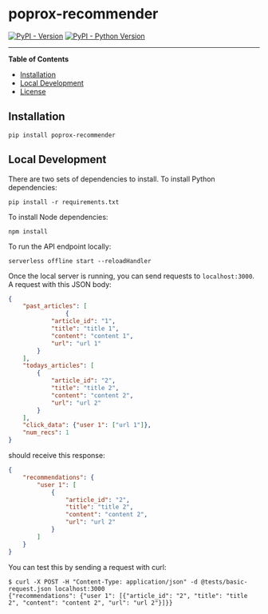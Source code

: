 # poprox-recommender

[![PyPI - Version](https://img.shields.io/pypi/v/poprox-recommender.svg)](https://pypi.org/project/poprox-recommender)
[![PyPI - Python Version](https://img.shields.io/pypi/pyversions/poprox-recommender.svg)](https://pypi.org/project/poprox-recommender)

-----

**Table of Contents**

- [Installation](#installation)
- [Local Development](#localdevelopment)
- [License](#license)

## Installation

```console
pip install poprox-recommender
```

## Local Development

There are two sets of dependencies to install. To install Python dependencies:

```console
pip install -r requirements.txt
```

To install Node dependencies:

```console
npm install
```

To run the API endpoint locally:

```console
serverless offline start --reloadHandler
```

Once the local server is running, you can send requests to `localhost:3000`. A request with this JSON body:

```json
{
    "past_articles": [
                {
            "article_id": "1",
            "title": "title 1",
            "content": "content 1",
            "url": "url 1"
        }
    ],
    "todays_articles": [
        {
            "article_id": "2",
            "title": "title 2",
            "content": "content 2",
            "url": "url 2"
        }
    ],
    "click_data": {"user 1": ["url 1"]},
    "num_recs": 1
}
```

should receive this response:

```json
{
    "recommendations": {
        "user 1": [
            {
                "article_id": "2",
                "title": "title 2",
                "content": "content 2",
                "url": "url 2"
            }
        ]
    }
}
```

You can test this by sending a request with curl:

```console
$ curl -X POST -H "Content-Type: application/json" -d @tests/basic-request.json localhost:3000
{"recommendations": {"user 1": [{"article_id": "2", "title": "title 2", "content": "content 2", "url": "url 2"}]}}
```
